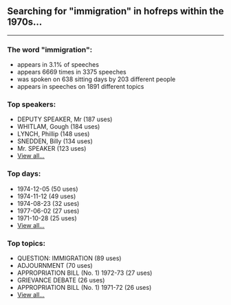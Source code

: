 
## Searching for "immigration" in hofreps within the 1970s...

----

### The word "immigration":

* appears in 3.1% of speeches
* appears 6669 times in 3375 speeches
* was spoken on 638 sitting days by 203 different people
* appears in speeches on 1891 different topics

### Top speakers:

* DEPUTY SPEAKER, Mr (187 uses)
* WHITLAM, Gough (184 uses)
* LYNCH, Phillip (148 uses)
* SNEDDEN, Billy (134 uses)
* Mr. SPEAKER (123 uses)
* [View all...](speakers.md)


### Top days:

* 1974-12-05 (50 uses)
* 1974-11-12 (49 uses)
* 1974-08-23 (32 uses)
* 1977-06-02 (27 uses)
* 1971-10-28 (25 uses)
* [View all...](days.md)


### Top topics:

* QUESTION: IMMIGRATION (89 uses)
* ADJOURNMENT (70 uses)
* APPROPRIATION BILL (No. 1) 1972-73 (27 uses)
* GRIEVANCE DEBATE (26 uses)
* APPROPRIATION BILL (No. 1) 1971-72 (26 uses)
* [View all...](topics.md)
